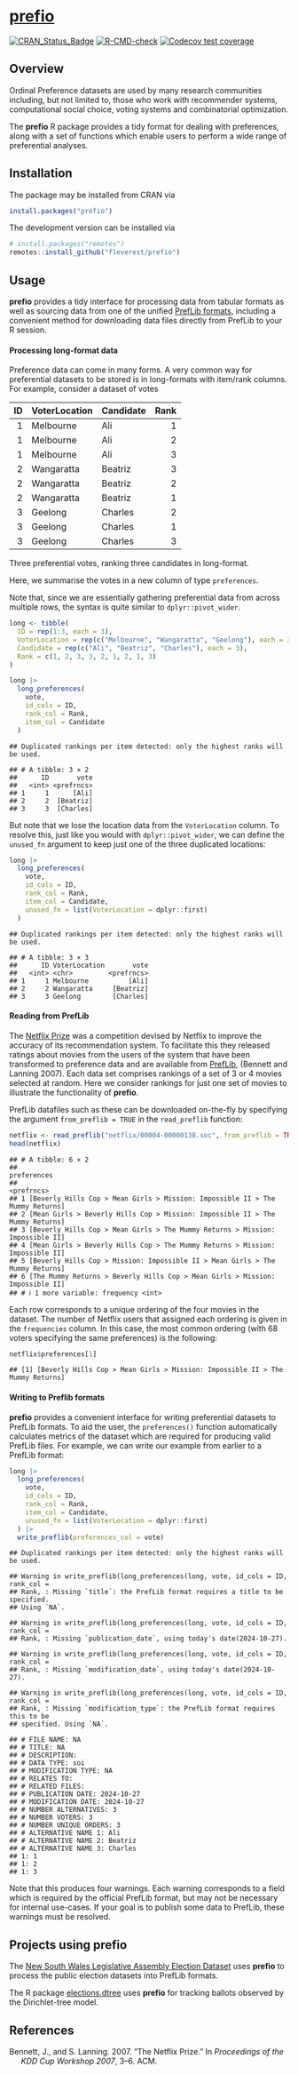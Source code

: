 
# [prefio](https://fleverest.github.io/prefio/)

<!-- badges: start -->

[![CRAN_Status_Badge](https://www.r-pkg.org/badges/version/prefio)](https://cran.r-project.org/package=prefio)
[![R-CMD-check](https://github.com/fleverest/prefio/actions/workflows/R-CMD-check.yaml/badge.svg)](https://github.com/fleverest/prefio/actions/workflows/R-CMD-check.yaml)
[![Codecov test
coverage](https://codecov.io/gh/fleverest/prefio/branch/main/graph/badge.svg)](https://app.codecov.io/gh/fleverest/prefio?branch=main)
<!-- badges: end -->

## Overview

Ordinal Preference datasets are used by many research communities
including, but not limited to, those who work with recommender systems,
computational social choice, voting systems and combinatorial
optimization.

The **prefio** R package provides a tidy format for dealing with
preferences, along with a set of functions which enable users to perform
a wide range of preferential analyses.

## Installation

The package may be installed from CRAN via

``` r
install.packages("prefio")
```

The development version can be installed via

``` r
# install.packages("remotes")
remotes::install_github("fleverest/prefio")
```

## Usage

**prefio** provides a tidy interface for processing data from tabular
formats as well as sourcing data from one of the unified [PrefLib
formats](https://www.preflib.org/format/), including a convenient method
for downloading data files directly from PrefLib to your R session.

#### Processing long-format data

Preference data can come in many forms. A very common way for
preferential datasets to be stored is in long-formats with item/rank
columns. For example, consider a dataset of votes

|  ID | VoterLocation | Candidate | Rank |
|----:|:--------------|:----------|-----:|
|   1 | Melbourne     | Ali       |    1 |
|   1 | Melbourne     | Ali       |    2 |
|   1 | Melbourne     | Ali       |    3 |
|   2 | Wangaratta    | Beatriz   |    3 |
|   2 | Wangaratta    | Beatriz   |    2 |
|   2 | Wangaratta    | Beatriz   |    1 |
|   3 | Geelong       | Charles   |    2 |
|   3 | Geelong       | Charles   |    1 |
|   3 | Geelong       | Charles   |    3 |

Three preferential votes, ranking three candidates in long-format.

Here, we summarise the votes in a new column of type `preferences`.

Note that, since we are essentially gathering preferential data from
across multiple rows, the syntax is quite similar to
`dplyr::pivot_wider`.

``` r
long <- tibble(
  ID = rep(1:3, each = 3),
  VoterLocation = rep(c("Melbourne", "Wangaratta", "Geelong"), each = 3),
  Candidate = rep(c("Ali", "Beatriz", "Charles"), each = 3),
  Rank = c(1, 2, 3, 3, 2, 1, 2, 1, 3)
)

long |>
  long_preferences(
    vote,
    id_cols = ID,
    rank_col = Rank,
    item_col = Candidate
  )
```

    ## Duplicated rankings per item detected: only the highest ranks will be used.

    ## # A tibble: 3 × 2
    ##      ID       vote
    ##   <int> <prefrncs>
    ## 1     1      [Ali]
    ## 2     2  [Beatriz]
    ## 3     3  [Charles]

But note that we lose the location data from the `VoterLocation` column.
To resolve this, just like you would with `dplyr::pivot_wider`, we can
define the `unused_fn` argument to keep just one of the three duplicated
locations:

``` r
long |>
  long_preferences(
    vote,
    id_cols = ID,
    rank_col = Rank,
    item_col = Candidate,
    unused_fn = list(VoterLocation = dplyr::first)
  )
```

    ## Duplicated rankings per item detected: only the highest ranks will be used.

    ## # A tibble: 3 × 3
    ##      ID VoterLocation       vote
    ##   <int> <chr>         <prefrncs>
    ## 1     1 Melbourne          [Ali]
    ## 2     2 Wangaratta     [Beatriz]
    ## 3     3 Geelong        [Charles]

#### Reading from PrefLib

The [Netflix Prize](https://en.wikipedia.org/wiki/Netflix_Prize) was a
competition devised by Netflix to improve the accuracy of its
recommendation system. To facilitate this they released ratings about
movies from the users of the system that have been transformed to
preference data and are available from
[PrefLib](https://www.preflib.org/data/ED/00004/), (Bennett and Lanning
2007). Each data set comprises rankings of a set of 3 or 4 movies
selected at random. Here we consider rankings for just one set of movies
to illustrate the functionality of **prefio**.

PrefLib datafiles such as these can be downloaded on-the-fly by
specifying the argument `from_preflib = TRUE` in the `read_preflib`
function:

``` r
netflix <- read_preflib("netflix/00004-00000138.soc", from_preflib = TRUE)
head(netflix)
```

    ## # A tibble: 6 × 2
    ##                                                                     preferences
    ##                                                                      <prefrncs>
    ## 1 [Beverly Hills Cop > Mean Girls > Mission: Impossible II > The Mummy Returns]
    ## 2 [Mean Girls > Beverly Hills Cop > Mission: Impossible II > The Mummy Returns]
    ## 3 [Beverly Hills Cop > Mean Girls > The Mummy Returns > Mission: Impossible II]
    ## 4 [Mean Girls > Beverly Hills Cop > The Mummy Returns > Mission: Impossible II]
    ## 5 [Beverly Hills Cop > Mission: Impossible II > Mean Girls > The Mummy Returns]
    ## 6 [The Mummy Returns > Beverly Hills Cop > Mean Girls > Mission: Impossible II]
    ## # ℹ 1 more variable: frequency <int>

Each row corresponds to a unique ordering of the four movies in the
dataset. The number of Netflix users that assigned each ordering is
given in the `frequencies` column. In this case, the most common
ordering (with 68 voters specifying the same preferences) is the
following:

``` r
netflix$preferences[1]
```

    ## [1] [Beverly Hills Cop > Mean Girls > Mission: Impossible II > The Mummy Returns]

#### Writing to Preflib formats

**prefio** provides a convenient interface for writing preferential
datasets to PrefLib formats. To aid the user, the `preferences()`
function automatically calculates metrics of the dataset which are
required for producing valid PrefLib files. For example, we can write
our example from earlier to a PrefLib format:

``` r
long |>
  long_preferences(
    vote,
    id_cols = ID,
    rank_col = Rank,
    item_col = Candidate,
    unused_fn = list(VoterLocation = dplyr::first)
  ) |>
  write_preflib(preferences_col = vote)
```

    ## Duplicated rankings per item detected: only the highest ranks will be used.

    ## Warning in write_preflib(long_preferences(long, vote, id_cols = ID, rank_col =
    ## Rank, : Missing `title`: the PrefLib format requires a title to be specified.
    ## Using `NA`.

    ## Warning in write_preflib(long_preferences(long, vote, id_cols = ID, rank_col =
    ## Rank, : Missing `publication_date`, using today's date(2024-10-27).

    ## Warning in write_preflib(long_preferences(long, vote, id_cols = ID, rank_col =
    ## Rank, : Missing `modification_date`, using today's date(2024-10-27).

    ## Warning in write_preflib(long_preferences(long, vote, id_cols = ID, rank_col =
    ## Rank, : Missing `modification_type`: the PrefLib format requires this to be
    ## specified. Using `NA`.

    ## # FILE NAME: NA
    ## # TITLE: NA
    ## # DESCRIPTION: 
    ## # DATA TYPE: soi
    ## # MODIFICATION TYPE: NA
    ## # RELATES TO: 
    ## # RELATED FILES: 
    ## # PUBLICATION DATE: 2024-10-27
    ## # MODIFICATION DATE: 2024-10-27
    ## # NUMBER ALTERNATIVES: 3
    ## # NUMBER VOTERS: 3
    ## # NUMBER UNIQUE ORDERS: 3
    ## # ALTERNATIVE NAME 1: Ali
    ## # ALTERNATIVE NAME 2: Beatriz
    ## # ALTERNATIVE NAME 3: Charles
    ## 1: 1
    ## 1: 2
    ## 1: 3

Note that this produces four warnings. Each warning corresponds to a
field which is required by the official PrefLib format, but may not be
necessary for internal use-cases. If your goal is to publish some data
to PrefLib, these warnings must be resolved.

## Projects using **prefio**

The [New South Wales Legislative Assembly Election
Dataset](https://github.com/fleverest/nswla_preflib) uses **prefio** to
process the public election datasets into PrefLib formats.

The R package
[elections.dtree](https://github.com/fleverest/elections.dtree) uses
**prefio** for tracking ballots observed by the Dirichlet-tree model.

## References

<div id="refs" class="references csl-bib-body hanging-indent">

<div id="ref-Bennett2007" class="csl-entry">

Bennett, J., and S. Lanning. 2007. “The Netflix Prize.” In *<span
class="nocase">Proceedings of the KDD Cup Workshop 2007</span>*, 3–6.
ACM.

</div>

</div>

